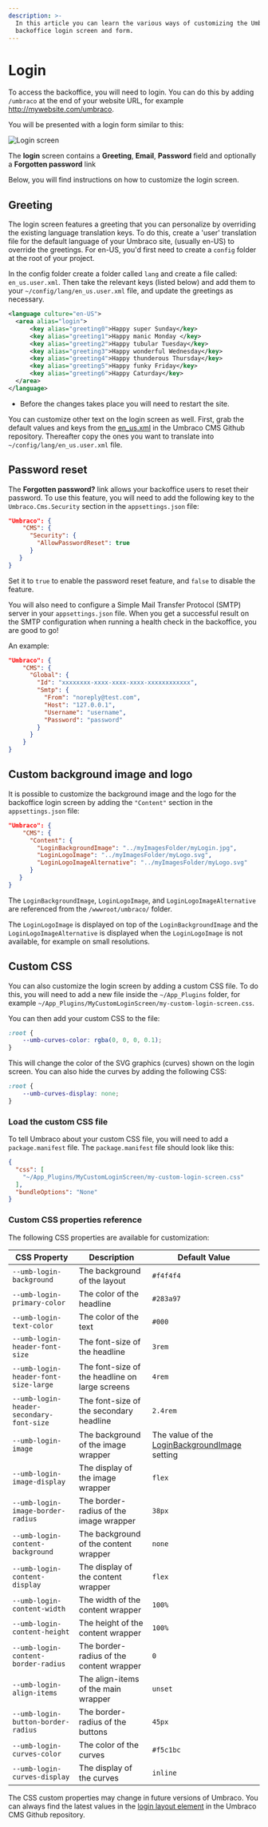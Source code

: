 ```yaml
---
description: >-
  In this article you can learn the various ways of customizing the Umbraco
  backoffice login screen and form.
---
```


# Login

To access the backoffice, you will need to login. You can do this by adding `/umbraco` at the end of your website URL, for example http://mywebsite.com/umbraco.

You will be presented with a login form similar to this:

![Login screen](../../../../13/umbraco-cms/fundamentals/backoffice/images/login-backoffice-login.png)

The **login** screen contains a **Greeting**, **Email**, **Password** field and optionally a **Forgotten password** link

Below, you will find instructions on how to customize the login screen.

## Greeting

The login screen features a greeting that you can personalize by overriding the existing language translation keys. To do this, create a 'user' translation file for the default language of your Umbraco site, (usually en-US) to override the greetings. For en-US, you'd first need to create a `config` folder at the root of your project.

In the config folder create a folder called `lang` and create a file called: `en_us.user.xml`. Then take the relevant keys (listed below) and add them to your `~/config/lang/en_us.user.xml` file, and update the greetings as necessary.

```xml
<language culture="en-US">
  <area alias="login">
      <key alias="greeting0">Happy super Sunday</key>
      <key alias="greeting1">Happy manic Monday </key>
      <key alias="greeting2">Happy tubular Tuesday</key>
      <key alias="greeting3">Happy wonderful Wednesday</key>
      <key alias="greeting4">Happy thunderous Thursday</key>
      <key alias="greeting5">Happy funky Friday</key>
      <key alias="greeting6">Happy Caturday</key>
  </area>
</language>
```

* Before the changes takes place you will need to restart the site.

You can customize other text on the login screen as well. First, grab the default values and keys from the [en_us.xml](https://github.com/umbraco/Umbraco-CMS/blob/contrib/src/Umbraco.Core/EmbeddedResources/Lang/en_us.xml) in the Umbraco CMS Github repository. Thereafter copy the ones you want to translate into `~/config/lang/en_us.user.xml` file.

## Password reset

The **Forgotten password?** link allows your backoffice users to reset their password. To use this feature, you will need to add the following key to the `Umbraco.Cms.Security` section in the `appsettings.json` file:

```json
"Umbraco": {
    "CMS": {
      "Security": {
        "AllowPasswordReset": true
      }
   }
}
```

Set it to `true` to enable the password reset feature, and `false` to disable the feature.

You will also need to configure a Simple Mail Transfer Protocol (SMTP) server in your `appsettings.json` file. When you get a successful result on the SMTP configuration when running a health check in the backoffice, you are good to go!

An example:

```json
"Umbraco": {
    "CMS": {
      "Global": {
        "Id": "xxxxxxxx-xxxx-xxxx-xxxx-xxxxxxxxxxxx",
        "Smtp": {
          "From": "noreply@test.com",
          "Host": "127.0.0.1",
          "Username": "username",
          "Password": "password"
        }
      }
    }
}
```

## Custom background image and logo

It is possible to customize the background image and the logo for the backoffice login screen by adding the `"Content"` section in the `appsettings.json` file:

```json
"Umbraco": {
    "CMS": {
      "Content": {
        "LoginBackgroundImage": "../myImagesFolder/myLogin.jpg",
        "LoginLogoImage": "../myImagesFolder/myLogo.svg",
        "LoginLogoImageAlternative": "../myImagesFolder/myLogo.svg"
      }
   }
}
```

The `LoginBackgroundImage`, `LoginLogoImage`, and `LoginLogoImageAlternative` are referenced from the `/wwwroot/umbraco/` folder.

The `LoginLogoImage` is displayed on top of the `LoginBackgroundImage` and the `LoginLogoImageAlternative` is displayed when the `LoginLogoImage` is not available, for example on small resolutions.

## Custom CSS

You can also customize the login screen by adding a custom CSS file. To do this, you will need to add a new file inside the `~/App_Plugins` folder, for example `~/App_Plugins/MyCustomLoginScreen/my-custom-login-screen.css`.

You can then add your custom CSS to the file:

```css
:root {
    --umb-curves-color: rgba(0, 0, 0, 0.1);
}
```

This will change the color of the SVG graphics (curves) shown on the login screen. You can also hide the curves by adding the following CSS:

```css
:root {
    --umb-curves-display: none;
}
```

### Load the custom CSS file
To tell Umbraco about your custom CSS file, you will need to add a `package.manifest` file. The `package.manifest` file should look like this:

```json
{
  "css": [
    "~/App_Plugins/MyCustomLoginScreen/my-custom-login-screen.css"
  ],
  "bundleOptions": "None"
}
```

### Custom CSS properties reference

The following CSS properties are available for customization:

| CSS Property | Description | Default Value |
| --- | --- | --- |
| `--umb-login-background` | The background of the layout | `#f4f4f4` |
| `--umb-login-primary-color` | The color of the headline | `#283a97` |
| `--umb-login-text-color` | The color of the text | `#000` |
| `--umb-login-header-font-size` | The font-size of the headline | `3rem` |
| `--umb-login-header-font-size-large` | The font-size of the headline on large screens | `4rem` |
| `--umb-login-header-secondary-font-size` | The font-size of the secondary headline | `2.4rem` |
| `--umb-login-image` | The background of the image wrapper | The value of the [LoginBackgroundImage](#custom-background-image-and-logo) setting |
| `--umb-login-image-display` | The display of the image wrapper | `flex` |
| `--umb-login-image-border-radius` | The border-radius of the image wrapper | `38px` |
| `--umb-login-content-background` | The background of the content wrapper | `none` |
| `--umb-login-content-display` | The display of the content wrapper | `flex` |
| `--umb-login-content-width` | The width of the content wrapper | `100%` |
| `--umb-login-content-height` | The height of the content wrapper | `100%` |
| `--umb-login-content-border-radius` | The border-radius of the content wrapper | `0` |
| `--umb-login-align-items` | The align-items of the main wrapper | `unset` |
| `--umb-login-button-border-radius` | The border-radius of the buttons | `45px` |
| `--umb-login-curves-color` | The color of the curves | `#f5c1bc` |
| `--umb-login-curves-display` | The display of the curves | `inline` |

The CSS custom properties may change in future versions of Umbraco. You can always find the latest values in the [login layout element](https://github.com/umbraco/Umbraco-CMS/blob/v13/dev/src/Umbraco.Web.UI.Login/src/components/layouts/auth-layout.element.ts) in the Umbraco CMS Github repository.
